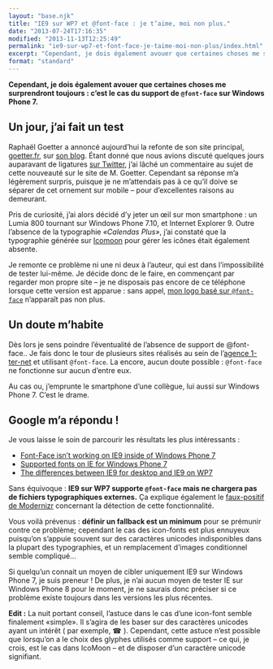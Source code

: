 ```yaml
---
layout: "base.njk"
title: "IE9 sur WP7 et @font-face : je t’aime, moi non plus."
date: "2013-07-24T17:16:35"
modified: "2013-11-13T12:25:49"
permalink: "ie9-sur-wp7-et-font-face-je-taime-moi-non-plus/index.html"
excerpt: "Cependant, je dois également avouer que certaines choses me surprendront toujours : c’est le cas du support de @font-face sur Windows Phone 7.&nbsp; Un jour, j’ai fait un test Raphaël Goetter a annoncé aujourd’hui la refonte de son site principal, goetter.fr, sur son blog. Étant donné que nous avions discuté quelques jours auparavant de ligatures […] [Lire la suite de «&nbsp;IE9 sur WP7 et @font-face : je t’aime, moi non plus.&nbsp;» →](https://www.ffoodd.fr/ie9-sur-wp7-et-font-face-je-taime-moi-non-plus/)"
format: "standard"
---
```

**Cependant, je dois également avouer que certaines choses me surprendront toujours : c’est le cas du support de `@font-face` sur Windows Phone 7.**&nbsp;

## Un jour, j’ai fait un test

Raphaël Goetter a annoncé aujourd’hui la refonte de son site principal, [goetter.fr](http://goetter.fr "Le site de Raphaël Goetter (nouvelle fenêtre)"), sur [son blog](http://blog.goetter.fr/post/56263951583/faites-un-site-web-perso "Article sur la refonte de goetter.fr (nouvelle fenêtre)"). Étant donné que nous avions discuté quelques jours auparavant de ligatures [sur Twitter](https://twitter.com/ffoodd_fr/status/357798486227435520 "Discussion au sujet des ligatures sur Twitter (nouvelle fenêtre)"), j’ai lâché un commentaire au sujet de cette nouveauté sur le site de M. Goetter. Cependant sa réponse m’a légèrement surpris, puisque je ne m’attendais pas à ce qu’il doive se séparer de cet ornement sur mobile – pour d’excellentes raisons au demeurant.

Pris de curiosité, j’ai alors décidé d’y jeter un œil sur mon smartphone : un Lumia 800 tournant sur Windows Phone 7.10, et Internet Explorer 9. Outre l’absence de la typographie _«Calendas Plus»_, j’ai constaté que la typographie générée sur [Icomoon](http://icomoon.io/ "Icomoon (nouvelle fenêtre)") pour gérer les icônes était également absente.

Je remonte ce problème ni une ni deux à l’auteur, qui est dans l’impossibilité de tester lui-même. Je décide donc de le faire, en commençant par regarder mon propre site – je ne disposais pas encore de ce téléphone lorsque cette version est apparue : sans appel, [mon logo basé sur `@font-face`](https://www.ffoodd.fr/la-schizophrenie-semantique-dun-logo/) n’apparaît pas non plus.

## Un doute m’habite

Dès lors je sens poindre l’éventualité de l’absence de support de @font-face.. Je fais donc le tour de plusieurs sites réalisés au sein de l’[agence 1-ter-net](http://www.1-ter-net.com "Création de site internet à Nantes (nouvelle fenêtre)") et utilisant `@font-face`. La encore, aucun doute possible : `@font-face` ne fonctionne sur aucun d’entre eux.

Au cas ou, j’emprunte le smartphone d’une collègue, lui aussi sur Windows Phone 7. C’est le drame.

## Google m’a répondu !

Je vous laisse le soin de parcourir les résultats les plus intéressants :

* [Font-Face isn’t working on IE9 inside of Windows Phone 7](http://blogs.msdn.com/b/thebeebs/archive/2011/12/14/font-face-isn-t-working-on-ie9-inside-of-windows-phone-7.aspx "Font-Face isn’t working on IE9 inside of Windows Phone 7 (nouvelle fenêtre)")
* [Supported fonts on IE for Windows Phone 7](http://blogs.msdn.com/b/iemobile/archive/2010/11/10/supported-fonts-on-ie-for-windows-phone-7.aspx "Supported fonts on IE for Windows Phone 7 (nouvelle fenêtre)")
* [The differences between IE9 for desktop and IE9 on WP7](http://www.ubelly.com/2011/11/the-differences-between-ie9-on-the-desktop-and-ie9-on-wp7/ "The differences between IE9 for desktop and IE9 on WP7 (nouvelle fenêtre)")

Sans équivoque : **IE9 sur WP7 supporte `@font-face` mais ne chargera pas de fichiers typographiques externes.** Ça explique également le [faux-positif de Modernizr](https://github.com/Modernizr/Modernizr/issues/538 "Faut-positif de Modernizr (nouvelle fenêtre)") concernant la détection de cette fonctionnalité.

Vous voilà prévenus : **définir un fallback est un minimum** pour se prémunir contre ce problème; cependant le cas des icon-fonts est plus ennuyeux puisqu’on s’appuie souvent sur des caractères unicodes indisponibles dans la plupart des typographies, et un remplacement d’images conditionnel semble compliqué…

Si quelqu’un connait un moyen de cibler uniquement IE9 sur Windows Phone 7, je suis preneur ! De plus, je n’ai aucun moyen de tester IE sur Windows Phone 8 pour le moment, je ne saurais donc préciser si ce problème existe toujours dans les versions les plus récentes.

**Edit :** La nuit portant conseil, l’astuce dans le cas d’une icon-font semble finalement «simple». Il s’agira de les baser sur des caractères unicodes ayant un intérêt ( par exemple, ☎ ). Cependant, cette astuce n’est possible que lorsqu’on a le choix des glyphes utilisés comme support – ce qui, je crois, est le cas dans IcoMoon – et de disposer d’un caractère unicode signifiant.